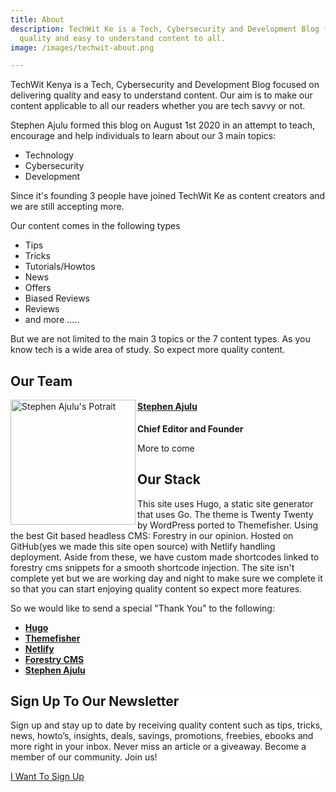 ```yaml
---
title: About
description: TechWit Ke is a Tech, Cybersecurity and Development Blog focused on delivering
  quality and easy to understand content to all.
image: /images/techwit-about.png

---
```



TechWit Kenya is a Tech, Cybersecurity and Development Blog focused on delivering quality and easy to understand content. Our aim is to make our content applicable to all our readers whether you are tech savvy or not.

Stephen Ajulu formed this blog on August 1st 2020 in an attempt to teach, encourage and help individuals to learn about our 3 main topics:

* Technology
* Cybersecurity
* Development

Since it's founding 3 people have joined TechWit Ke as content creators and we are still accepting more.

Our content comes in the following types

* Tips
* Tricks
* Tutorials/Howtos
* News
* Offers
* Biased Reviews
* Reviews
* and more .....

But we are not limited to the main 3 topics or the 7 content types. As you know tech is a wide area of study. So expect more quality content.

## Our Team

<a href="/author/admin"><img src="#" align="left" width="200" alt="Stephen Ajulu's Potrait"><h4>Stephen Ajulu</h4></a>  
<p><strong>Chief Editor and Founder</strong></p>

More to come

## Our Stack

This site uses Hugo, a static site generator that uses Go. The theme is Twenty Twenty by WordPress ported to Themefisher. Using the best Git based headless CMS: Forestry in our opinion. Hosted on GitHub(yes we made this site open source) with Netlify handling deployment. Aside from these, we have custom made shortcodes linked to forestry cms snippets for a smooth shortcode injection. The site isn't complete yet but we are working day and night to make sure we complete it so that you can start enjoying quality content so expect more features.

So we would like to send a special "Thank You" to the following:

* [**Hugo**](https://gohugo.io/?utm_source=techwit2.netlify.app "Hugo")
* [**Themefisher**](https://github.com/themfisher/?utm_source=techwit2.netlify.app "Themefisher")
* [**Netlify**](https://netlify.com/?utm_source=techwit2.netlify.app "Netlify")
* [**Forestry CMS**](https://forestry.io/?utm_source=techwit2.netlify.app "Forestry CMS")
* [**Stephen Ajulu**](https://stephenajulu.com/?utm_source=techwit2.netlify.app "Stephen Ajulu")

<div class="wp-block-group alignwide has-background" style="background-color:#ffffff">
    <div class="wp-block-group__inner-container">
      <div class="wp-block-group">
        <div class="wp-block-group__inner-container">
          <h2 class="has-text-align-center">Sign Up To Our Newsletter</h2>
          <p class="has-text-align-center">Sign up and stay up to date by receiving quality content such as tips, tricks, news, howto’s, insights, deals, savings, promotions, freebies, ebooks and more right in your inbox. Never miss an article or a giveaway. Become a member of our community. Join us!</p>
          <div class="wp-block-button aligncenter">
            <a class="wp-block-button__link" href="/i-want-to-sign-up-to-your-newsletter">I Want To Sign Up</a></div>
        </div>
      </div>
    </div>
  </div>
